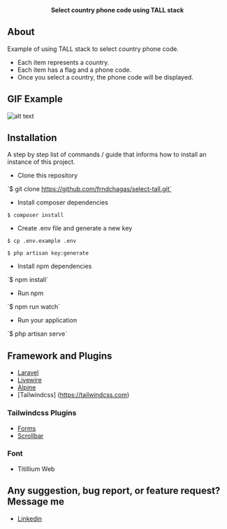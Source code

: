 <p align="center" style="font-weight: 700"> Select country phone code using TALL stack</p>

## About

Example of using TALL stack to select country phone code.

-   Each item represents a country.
-   Each item has a flag and a phone code.
-   Once you select a country, the phone code will be displayed.

## GIF Example

![alt text](example.gif "Demo Example")

## Installation

A step by step list of commands / guide that informs how to install an instance of this project.

-   Clone this repository

´$ git clone https://github.com/frndchagas/select-tall.git´

-   Install composer dependencies

`$ composer install`

-   Create .env file and generate a new key

`$ cp .env.example .env`

`$ php artisan key:generate`

-   Install npm dependencies

´$ npm install`

-   Run npm

´$ npm run watch`

-   Run your application

´$ php artisan serve`

## Framework and Plugins

-   [Laravel](https://laravel.com)
-   [Livewire](https://laravel-livewire.com)
-   [Alpine]()
-   [Tailwindcss] (https://tailwindcss.com)

### Tailwindcss Plugins

-   [Forms](https://tailwindcss.com/docs/forms)
-   [Scrollbar](https://tailwindcss.com/docs/scrollbar)

### Font

-   Titillium Web

## Any suggestion, bug report, or feature request? Message me

-   [Linkedin](https://www.linkedin.com/in/fndchagas)
